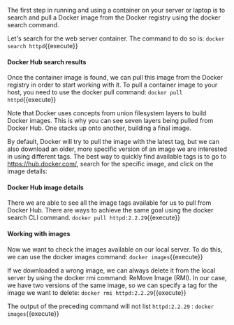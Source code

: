 The first step in running and using a container on your server or laptop is to search and pull a Docker image from the Docker registry using the docker search command.

Let's search for the web server container. The command to do so is:
`docker search httpd`{{execute}}

#### Docker Hub search results

Once the container image is found, we can pull this image from the Docker registry in order to start working with it. To pull a container image to your host, you need to use the docker pull command:
`docker pull httpd`{{execute}} 


Note that Docker uses concepts from union filesystem layers to build Docker images. This is why you can see seven layers being pulled from Docker Hub. One stacks up onto another, building a final image.

By default, Docker will try to pull the image with the latest tag, but we can also download an older, more specific version of an image we are interested in using different tags. The best way to quickly find available tags is to go to https://hub.docker.com/, search for the specific image, and click on the image details:


#### Docker Hub image details
There we are able to see all the image tags available for us to pull from Docker Hub. There are ways to achieve the same goal using the docker search CLI command.
`docker pull httpd:2.2.29`{{execute}} 


#### Working with images
Now we want to check the images available on our local server. To do this, we can use the docker images command:
`docker images`{{execute}} 

If we downloaded a wrong image, we can always delete it from the local server by using the docker rmi command: ReMove Image (RMI). In our case, we have two versions of the same image, so we can specify a tag for the image we want to delete:
`docker rmi httpd:2.2.29`{{execute}} 

The output of the preceding command will not list `httpd:2.2.29` :
`docker images`{{execute}} 
